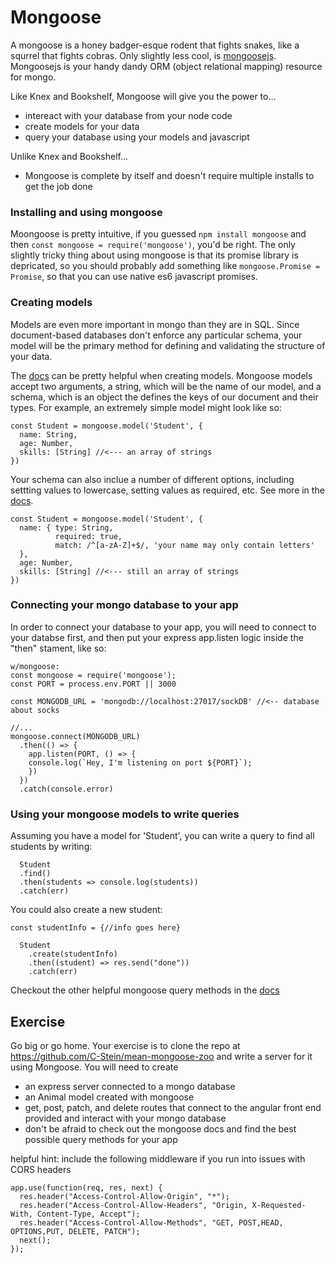 # Mongoose

A mongoose is a honey badger-esque rodent that fights snakes, like a squrrel that fights cobras. Only slightly less cool, is [mongoosejs][mongoosejs]. Mongoosejs is your handy dandy ORM (object relational mapping) resource for mongo.

Like Knex and Bookshelf, Mongoose will give you the power to...
  - intereact with your database from your node code
  - create models for your data
  - query your database using your models and javascript

Unlike Knex and Bookshelf...
  - Mongoose is complete by itself and doesn't require multiple installs to get the job done

### Installing and using mongoose

Moongoose is pretty intuitive, if you guessed `npm install mongoose` and then `const mongoose = require('mongoose')`, you'd be right. The only slightly tricky thing about using mongoose is that its promise library is depricated, so you should probably add something like `mongoose.Promise = Promise`, so that  you can use native es6 javascript promises.

### Creating models

Models are even more important in mongo than they are in SQL. Since document-based databases don't enforce any particular schema, your model will be the primary method for defining and validating the structure of your data.

The [docs][docs] can be pretty helpful when creating models. Mongoose models accept two arguments, a string, which will be the name of our model, and a schema, which is an object the defines the keys of our document and their types. For example, an extremely simple model might look like so:
```
const Student = mongoose.model('Student', {
  name: String,
  age: Number,
  skills: [String] //<--- an array of strings
})
```

Your schema can also inclue a number of different options, including settting values to  lowercase, setting values as required, etc. See more in the [docs](http://mongoosejs.com/docs/schematypes.html).

```
const Student = mongoose.model('Student', {
  name: { type: String,
          required: true,
          match: /^[a-zA-Z]+$/, 'your name may only contain letters'
  },
  age: Number,
  skills: [String] //<--- still an array of strings
})
```
### Connecting your mongo database to your app

In order to connect your database to your app, you will need to connect to your databse first, and then put your express app.listen logic inside the "then" stament, like so:
```
w/mongoose:
const mongoose = require('mongoose');
const PORT = process.env.PORT || 3000 

const MONGODB_URL = 'mongodb://localhost:27017/sockDB' //<-- database about socks

//...
mongoose.connect(MONGODB_URL)
  .then(() => {
    app.listen(PORT, () => {
    console.log(`Hey, I'm listening on port ${PORT}`);
    })
  })
  .catch(console.error)
```

### Using your mongoose models to write queries

Assuming you have a model for 'Student', you can write a query to find all students by writing:
```
  Student
  .find()
  .then(students => console.log(students))
  .catch(err)
```

You could also create a new student:
```
const studentInfo = {//info goes here}

  Student
    .create(studentInfo)
    .then((student) => res.send("done"))
    .catch(err)

```

Checkout the other helpful mongoose query methods in the [docs](http://mongoosejs.com/docs/queries.html)



## Exercise

Go big or go home. Your exercise is to clone the repo at https://github.com/C-Stein/mean-mongoose-zoo and write a server for it using Mongoose. You will need to create

- an express server connected to a mongo database
- an Animal model created with mongoose
- get, post, patch, and delete routes that connect to the angular front end provided and interact with your mongo database
- don't be afraid to check out the mongoose docs and find the best possible query methods for your app

helpful hint: include the following middleware if you run into issues with CORS headers
```
app.use(function(req, res, next) {
  res.header("Access-Control-Allow-Origin", "*");
  res.header("Access-Control-Allow-Headers", "Origin, X-Requested-With, Content-Type, Accept");
  res.header("Access-Control-Allow-Methods", "GET, POST,HEAD, OPTIONS,PUT, DELETE, PATCH");
  next();
});
```
[mongoosejs]: http://mongoosejs.com/
[docs]: http://mongoosejs.com/docs/guide.html
